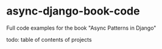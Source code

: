 # async-django-book-code
Full code examples for the book "Async Patterns in Django"

todo: table of contents of projects
